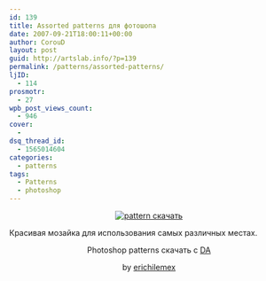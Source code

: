 ```yaml
---
id: 139
title: Assorted patterns для фотошопа
date: 2007-09-21T18:00:11+00:00
author: CorouD
layout: post
guid: http://artslab.info/?p=139
permalink: /patterns/assorted-patterns/
ljID:
  - 114
prosmotr:
  - 27
wpb_post_views_count:
  - 946
cover:
  -
dsq_thread_id:
  - 1565014604
categories:
  - patterns
tags:
  - Patterns
  - photoshop
---
```

<center>
  <a href="{{site.img_cdn}}/spring_patterns.jpg"><img src="{{site.img_cdn}}/spring_patterns-300x297.jpg" alt="pattern скачать" class="aligncenter size-medium wp-image-6528" srcset="{{site.img_cdn}}/spring_patterns-300x297.jpg 300w, {{site.img_cdn}}/spring_patterns-100x100.jpg 100w, {{site.img_cdn}}/spring_patterns-150x150.jpg 150w, {{site.img_cdn}}/spring_patterns.jpg 364w" sizes="(max-width: 300px) 100vw, 300px" /></a>
</center>

Красивая мозайка для использования самых различных местах.

<p align="center">
  Photoshop patterns скачать с <a href="http://erichilemex.deviantart.com/art/Sweet-Spring-114023554" target="_blank">DA</a>
</p>

<p align="center">
  by <a href="http://erichilemex.deviantart.com/" target="_blank">erichilemex </a>
</p>